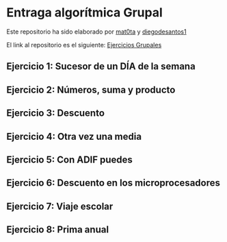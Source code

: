 # Entraga algorítmica Grupal

Este repositorio ha sido elaborado por [mat0ta](https://github.com/mat0ta) y [diegodesantos1](https://github.com/diegodesantos1)

El link al repositorio es el siguiente: [Ejercicios Grupales](https://github.com/mat0ta/ejercicios_grupales)

## Ejercicio 1: Sucesor de un DÍA de la semana

## Ejercicio 2: Números, suma y producto

## Ejercicio 3: Descuento

## Ejercicio 4: Otra vez una media

## Ejercicio 5: Con ADIF puedes

## Ejercicio 6: Descuento en los microprocesadores

## Ejercicio 7: Viaje escolar

## Ejercicio 8: Prima anual
